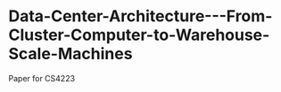 Data-Center-Architecture---From-Cluster-Computer-to-Warehouse-Scale-Machines
============================================================================

Paper for CS4223